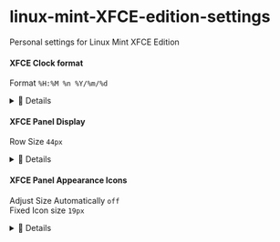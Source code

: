 # linux-mint-XFCE-edition-settings
Personal settings for Linux Mint XFCE Edition

#### XFCE Clock format 
Format `%H:%M %n %Y/%m/%d`  

<details>
    <summary>🧾 Details</summary>
  
![image](https://user-images.githubusercontent.com/21064622/127105698-7d50d5e7-b058-4a44-9230-f570c4e4fd82.png)

![image](https://user-images.githubusercontent.com/21064622/127105262-b27554cb-f1e3-4e16-a3da-90cd62786f93.png)


![image](https://user-images.githubusercontent.com/21064622/127105166-1996c666-f1c8-45f5-aa9a-f44c1d2207d5.png)


![image](https://user-images.githubusercontent.com/21064622/127104971-5412fd0f-a70c-4a0a-807b-ac0a493e1fb8.png)
</details>

#### XFCE Panel Display
 Row Size `44px`  

<details>
    <summary>🧾 Details</summary>
    
![image](https://user-images.githubusercontent.com/21064622/127106214-4b81eb87-4891-45cd-a7ae-48dab68391bc.png)
    
</details>



#### XFCE Panel Appearance Icons

Adjust Size Automatically `off`  
Fixed Icon size `19px`  

<details>
    <summary>🧾 Details</summary>
    
![image](https://user-images.githubusercontent.com/21064622/127106542-ede716ee-80d7-475b-b8ab-6bd41047bd2a.png)
</details>


